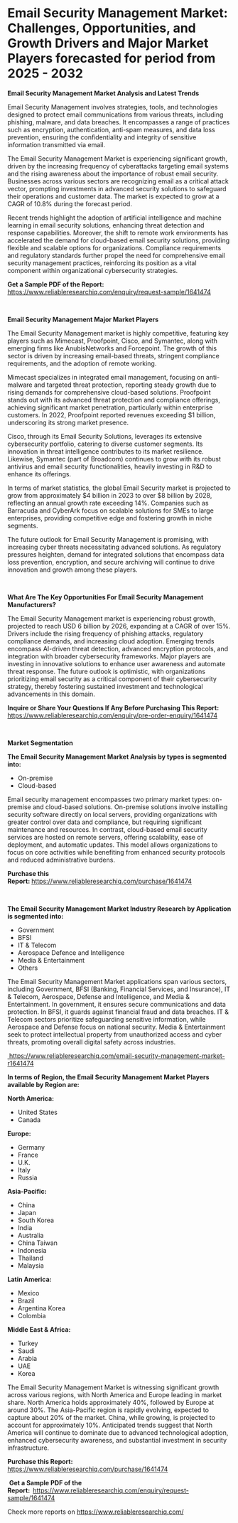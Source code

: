 <p><h1>Email Security Management Market: Challenges, Opportunities, and Growth Drivers and Major Market Players forecasted for period from 2025 - 2032</h1></p><p><strong>Email Security Management Market Analysis and Latest Trends</strong></p>
<p><p>Email Security Management involves strategies, tools, and technologies designed to protect email communications from various threats, including phishing, malware, and data breaches. It encompasses a range of practices such as encryption, authentication, anti-spam measures, and data loss prevention, ensuring the confidentiality and integrity of sensitive information transmitted via email.</p><p>The Email Security Management Market is experiencing significant growth, driven by the increasing frequency of cyberattacks targeting email systems and the rising awareness about the importance of robust email security. Businesses across various sectors are recognizing email as a critical attack vector, prompting investments in advanced security solutions to safeguard their operations and customer data. The market is expected to grow at a CAGR of 10.8% during the forecast period.</p><p>Recent trends highlight the adoption of artificial intelligence and machine learning in email security solutions, enhancing threat detection and response capabilities. Moreover, the shift to remote work environments has accelerated the demand for cloud-based email security solutions, providing flexible and scalable options for organizations. Compliance requirements and regulatory standards further propel the need for comprehensive email security management practices, reinforcing its position as a vital component within organizational cybersecurity strategies.</p></p>
<p><strong>Get a Sample PDF of the Report:&nbsp;</strong> <a href="https://www.reliableresearchiq.com/enquiry/request-sample/1641474?utm_campaign=1141&utm_medium=2&utm_source=Github&utm_content=ia&utm_term=11032025&utm_id=email-security-management">https://www.reliableresearchiq.com/enquiry/request-sample/1641474</a></p>
<p>&nbsp;</p>
<p><strong>Email Security Management Major Market Players</strong></p>
<p><p>The Email Security Management market is highly competitive, featuring key players such as Mimecast, Proofpoint, Cisco, and Symantec, along with emerging firms like AnubisNetworks and Forcepoint. The growth of this sector is driven by increasing email-based threats, stringent compliance requirements, and the adoption of remote working.</p><p>Mimecast specializes in integrated email management, focusing on anti-malware and targeted threat protection, reporting steady growth due to rising demands for comprehensive cloud-based solutions. Proofpoint stands out with its advanced threat protection and compliance offerings, achieving significant market penetration, particularly within enterprise customers. In 2022, Proofpoint reported revenues exceeding $1 billion, underscoring its strong market presence.</p><p>Cisco, through its Email Security Solutions, leverages its extensive cybersecurity portfolio, catering to diverse customer segments. Its innovation in threat intelligence contributes to its market resilience. Likewise, Symantec (part of Broadcom) continues to grow with its robust antivirus and email security functionalities, heavily investing in R&D to enhance its offerings.</p><p>In terms of market statistics, the global Email Security market is projected to grow from approximately $4 billion in 2023 to over $8 billion by 2028, reflecting an annual growth rate exceeding 14%. Companies such as Barracuda and CyberArk focus on scalable solutions for SMEs to large enterprises, providing competitive edge and fostering growth in niche segments.</p><p>The future outlook for Email Security Management is promising, with increasing cyber threats necessitating advanced solutions. As regulatory pressures heighten, demand for integrated solutions that encompass data loss prevention, encryption, and secure archiving will continue to drive innovation and growth among these players.</p></p>
<p>&nbsp;</p>
<p><strong>What Are The Key Opportunities For Email Security Management Manufacturers?</strong></p>
<p><p>The Email Security Management market is experiencing robust growth, projected to reach USD 6 billion by 2026, expanding at a CAGR of over 15%. Drivers include the rising frequency of phishing attacks, regulatory compliance demands, and increasing cloud adoption. Emerging trends encompass AI-driven threat detection, advanced encryption protocols, and integration with broader cybersecurity frameworks. Major players are investing in innovative solutions to enhance user awareness and automate threat response. The future outlook is optimistic, with organizations prioritizing email security as a critical component of their cybersecurity strategy, thereby fostering sustained investment and technological advancements in this domain.</p></p>
<p><strong>Inquire or Share Your Questions If Any Before Purchasing This Report:</strong> <a href="https://www.reliableresearchiq.com/enquiry/pre-order-enquiry/1641474?utm_campaign=1141&utm_medium=2&utm_source=Github&utm_content=ia&utm_term=11032025&utm_id=email-security-management">https://www.reliableresearchiq.com/enquiry/pre-order-enquiry/1641474</a></p>
<p>&nbsp;</p>
<p><strong>Market Segmentation</strong></p>
<p><strong>The Email Security Management Market Analysis by types is segmented into:</strong></p>
<p><ul><li>On-premise</li><li>Cloud-based</li></ul></p>
<p><p>Email security management encompasses two primary market types: on-premise and cloud-based solutions. On-premise solutions involve installing security software directly on local servers, providing organizations with greater control over data and compliance, but requiring significant maintenance and resources. In contrast, cloud-based email security services are hosted on remote servers, offering scalability, ease of deployment, and automatic updates. This model allows organizations to focus on core activities while benefiting from enhanced security protocols and reduced administrative burdens.</p></p>
<p><strong>Purchase this Report:&nbsp;</strong><a href="https://www.reliableresearchiq.com/purchase/1641474?utm_campaign=1141&utm_medium=2&utm_source=Github&utm_content=ia&utm_term=11032025&utm_id=email-security-management">https://www.reliableresearchiq.com/purchase/1641474</a></p>
<p>&nbsp;</p>
<p><strong>The Email Security Management Market Industry Research by Application is segmented into:</strong></p>
<p><ul><li>Government</li><li>BFSI</li><li>IT & Telecom</li><li>Aerospace Defence and Intelligence</li><li>Media & Entertainment</li><li>Others</li></ul></p>
<p><p>The Email Security Management Market applications span various sectors, including Government, BFSI (Banking, Financial Services, and Insurance), IT & Telecom, Aerospace, Defense and Intelligence, and Media & Entertainment. In government, it ensures secure communications and data protection. In BFSI, it guards against financial fraud and data breaches. IT & Telecom sectors prioritize safeguarding sensitive information, while Aerospace and Defense focus on national security. Media & Entertainment seek to protect intellectual property from unauthorized access and cyber threats, promoting overall digital safety across industries.</p></p>
<p><a href="https://www.reliableresearchiq.com/email-security-management-market-r1641474?utm_campaign=1141&utm_medium=2&utm_source=Github&utm_content=ia&utm_term=11032025&utm_id=email-security-management">&nbsp;https://www.reliableresearchiq.com/email-security-management-market-r1641474</a></p>
<p><strong>In terms of Region, the Email Security Management Market Players available by Region are:</strong></p>
<p>
    <p> <strong> North America: </strong>
        <ul>
            <li>United States</li>
            <li>Canada</li>
        </ul>
        </p> 
    <p> <strong> Europe: </strong>
        <ul>
            <li>Germany</li>
            <li>France</li>
            <li>U.K.</li>
            <li>Italy</li>
            <li>Russia</li>
        </ul>
        </p> 
    <p> <strong> Asia-Pacific: </strong>
        <ul>
            <li>China</li>
            <li>Japan</li>
            <li>South Korea</li>
            <li>India</li>
            <li>Australia</li>
            <li>China Taiwan</li>
            <li>Indonesia</li>
            <li>Thailand</li>
            <li>Malaysia</li>
        </ul>
        </p> 
    <p> <strong> Latin America: </strong>
        <ul>
            <li>Mexico</li>
            <li>Brazil</li>
            <li>Argentina Korea</li>
            <li>Colombia</li>
        </ul>
        </p> 
    <p> <strong> Middle East & Africa: </strong>
        <ul>
            <li>Turkey</li>
            <li>Saudi</li>
            <li>Arabia</li>
            <li>UAE</li>
            <li>Korea</li>
        </ul>
    </p>
    </p>
<p><p>The Email Security Management Market is witnessing significant growth across various regions, with North America and Europe leading in market share. North America holds approximately 40%, followed by Europe at around 30%. The Asia-Pacific region is rapidly evolving, expected to capture about 20% of the market. China, while growing, is projected to account for approximately 10%. Anticipated trends suggest that North America will continue to dominate due to advanced technological adoption, enhanced cybersecurity awareness, and substantial investment in security infrastructure.</p></p>
<p><strong>Purchase this Report: </strong><a href="https://www.reliableresearchiq.com/purchase/1641474?utm_campaign=1141&utm_medium=2&utm_source=Github&utm_content=ia&utm_term=11032025&utm_id=email-security-management">https://www.reliableresearchiq.com/purchase/1641474</a></p>
<p>&nbsp;<strong>Get a Sample PDF of the Report:&nbsp;&nbsp;</strong><a href="https://www.reliableresearchiq.com/enquiry/request-sample/1641474?utm_campaign=1141&utm_medium=2&utm_source=Github&utm_content=ia&utm_term=11032025&utm_id=email-security-management">https://www.reliableresearchiq.com/enquiry/request-sample/1641474</a></p>
<p><strong></strong></p>
<p>Check more reports on <a href="https://www.reliableresearchiq.com/?utm_campaign=1141&utm_medium=2&utm_source=Github&utm_content=ia&utm_term=11032025&utm_id=email-security-management">https://www.reliableresearchiq.com/</a></p>